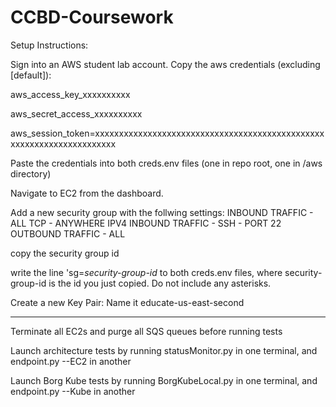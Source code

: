 # CCBD-Coursework
 
Setup Instructions:

Sign into an AWS student lab account.
Copy the aws credentials (excluding [default]):

 aws_access_key_xxxxxxxxxx
 
 aws_secret_access_xxxxxxxxxx
 
 aws_session_token=xxxxxxxxxxxxxxxxxxxxxxxxxxxxxxxxxxxxxxxxxxxxxxxxxxxxxxxxxxxxxxxxxxxxxx
 
 
 Paste the credentials into both creds.env files (one in repo root, one in /aws directory)


Navigate to EC2 from the dashboard.

Add a new security group with the follwing settings:
 INBOUND TRAFFIC - ALL TCP - ANYWHERE IPV4
 INBOUND TRAFFIC - SSH - PORT 22
 OUTBOUND TRAFFIC - ALL
 
 copy the security group id
 
 write the line 'sg=*security-group-id* to both creds.env files, where security-group-id is the id you just copied. Do not include any asterisks.
 

Create a new Key Pair:
 Name it educate-us-east-second
 
 -----------------------------------------
 
 Terminate all EC2s and purge all SQS queues before running tests
 
 Launch architecture tests by running statusMonitor.py in one terminal, and endpoint.py --EC2 in another

 Launch Borg Kube tests by running BorgKubeLocal.py in one terminal, and endpoint.py --Kube in another

